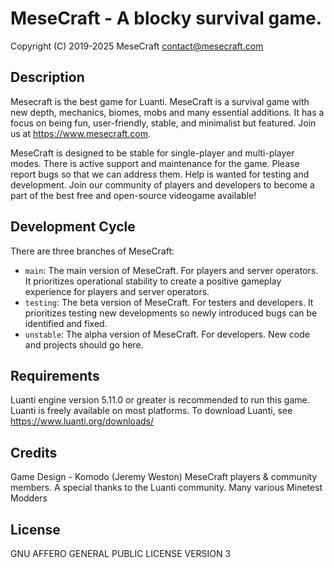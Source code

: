 MeseCraft - A blocky survival game.
==========================
Copyright (C) 2019-2025 MeseCraft
<contact@mesecraft.com>


Description
-------------------------
Mesecraft is the best game for Luanti. MeseCraft is a survival game with new depth, mechanics, biomes, mobs and many essential additions. It has a focus on being fun, user-friendly, stable, and minimalist but featured. Join us at https://www.mesecraft.com.

MeseCraft is designed to be stable for single-player and multi-player modes. There is active support and maintenance for the game. Please report bugs so that we can address them. Help is wanted for testing and development. Join our community of players and developers to become a part of the best free and open-source videogame available!

Development Cycle
-------------------------
There are three branches of MeseCraft:
* `main`: The main version of MeseCraft. For players and server operators. It prioritizes operational stability to create a positive gameplay experience for players and server operators.
* `testing`:  The beta version of MeseCraft. For testers and developers. It prioritizes testing  new developments so newly introduced bugs can be identified and fixed.
* `unstable`: The alpha version of MeseCraft. For developers. New code and projects should go here.

Requirements
--------------------------
Luanti engine version 5.11.0 or greater is recommended to run this game. Luanti is freely available on most platforms. To download Luanti, see https://www.luanti.org/downloads/

Credits
-------------------------
Game Design - Komodo (Jeremy Weston)
MeseCraft players & community members.
A special thanks to the Luanti community.
Many various Minetest Modders

License
--------------------------
GNU AFFERO GENERAL PUBLIC LICENSE VERSION 3